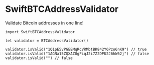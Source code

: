 # SwiftBTCAddressValidator
Validate Bitcoin addresses in one line!


```
import SwiftBTCAddressValidator

let validator = BTCAddressValidator()

validator.isValid("1Q1pE5vPGEEMqRcVRMbtBK842Y6Pzo6nK9") // true
validator.isValid("1AGNa15ZQXAZUgFiqJ2i7Z2DPU2J6hW62j") // false
validator.isValid("") // false
```
